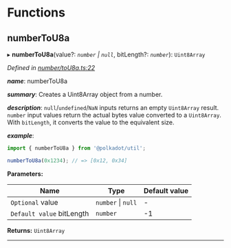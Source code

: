 

# Functions

<a id="numbertou8a"></a>

##  numberToU8a

▸ **numberToU8a**(value?: *`number` \| `null`*, bitLength?: *`number`*): `Uint8Array`

*Defined in [number/toU8a.ts:22](https://github.com/polkadot-js/common/blob/e8454de/packages/util/src/number/toU8a.ts#L22)*

*__name__*: numberToU8a

*__summary__*: Creates a Uint8Array object from a number.

*__description__*: `null`/`undefined`/`NaN` inputs returns an empty `Uint8Array` result. `number` input values return the actual bytes value converted to a `Uint8Array`. With `bitLength`, it converts the value to the equivalent size.

*__example__*:   

```javascript
import { numberToU8a } from '@polkadot/util';

numberToU8a(0x1234); // => [0x12, 0x34]
```

**Parameters:**

| Name | Type | Default value |
| ------ | ------ | ------ |
| `Optional` value | `number` \| `null` | - |
| `Default value` bitLength | `number` |  -1 |

**Returns:** `Uint8Array`

___

